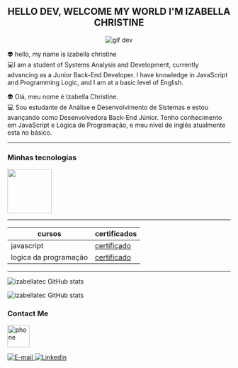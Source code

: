 

 <CENTER><H2> HELLO DEV, WELCOME MY WORLD I'M IZABELLA CHRISTINE</H2></CENTER>
 
 <p align="center">
  <img src="https://user-images.githubusercontent.com/60843507/111036837-4af44900-8447-11eb-9cbd-776fd4737549.gif" alt="gif dev">
</p>




 👽 hello, my name is izabella christine<br>
 💻I am a student of Systems Analysis and Development, currently advancing as a Junior Back-End Developer. I have knowledge in JavaScript and Programming Logic, and I am at a basic level of English.

 👽  Olá, meu nome é Izabella Christine.<br>
 💻 Sou estudante de Análise e Desenvolvimento de Sistemas e estou avançando como Desenvolvedora Back-End Júnior. Tenho conhecimento em JavaScript e Lógica de Programação, e meu nível de inglês atualmente esta no básico.





----------
### Minhas tecnologias 

<img src="https://cdn.jsdelivr.net/gh/devicons/devicon@latest/icons/javascript/javascript-original.svg" width="100px">






-----




|cursos | certificados|
|------- |-------------|
|javascript| [certificado](https://hermes.dio.me/certificates/CBS1RTPH.pdf)
|logica da programação|[certificado](https://hermes.dio.me/certificates/4CCC2334.pdf)

----

![izabellatec GitHub stats](https://github-readme-stats.vercel.app/api?username=izabellatec&show_icons=true&theme=dark) 


 ![izabellatec GitHub stats](https://github-readme-stats.vercel.app/api/top-langs/?username=izabellatec&layout=compact&langs_count=7&theme=dracula)


<div class="contact-section">
  <h3>Contact Me</h3>
  <img src="https://github.com/user-attachments/assets/98566f98-29b6-488c-ae8c-f1f01d6dbbc6" alt="phone" width="50px">
</div>

<!-- Seção de links de contato -->
<div class="contact-links" align="left">
  <p>
    <a href="mailto:izabella_hto18@hotmail.com">
      <img src="https://img.shields.io/badge/-email-020114?style=for-the-badge&logo=microsoft-outlook&logoColor=6ED2B6&color=020114" alt="E-mail">
    </a>
    <a href="https://www.linkedin.com/in/izabellachristine/">
      <img src="https://img.shields.io/badge/-LinkedIn-020114?style=for-the-badge&logo=linkedin&logoColor=6ED2B6&color=020114" alt="LinkedIn">
    </a>
  </p>
</div>




 

